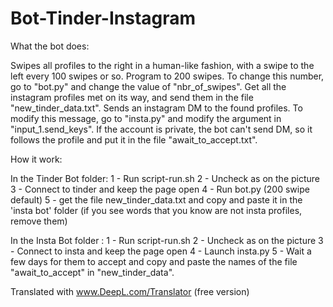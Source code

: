 # Bot-Tinder-Instagram

What the bot does:

Swipes all profiles to the right in a human-like fashion, with a swipe to the left every 100 swipes or so.
Program to 200 swipes. To change this number, go to "bot.py" and change the value of "nbr_of_swipes".
Get all the instagram profiles met on its way, and send them in the file "new_tinder_data.txt".
Sends an instagram DM to the found profiles. To modify this message, go to "insta.py" and modify the argument in "input_1.send_keys".
If the account is private, the bot can't send DM, so it follows the profile and put it in the file "await_to_accept.txt".

How it work:

In the Tinder Bot folder:
1 - Run script-run.sh
2 - Uncheck as on the picture
3 - Connect to tinder and keep the page open
4 - Run bot.py (200 swipe default)
5 - get the file new_tinder_data.txt and copy and paste it in the 'insta bot' folder (if you see words that you know are not insta profiles, remove them)

In the Insta Bot folder :
1 - Run script-run.sh
2 - Uncheck as on the picture
3 - Connect to insta and keep the page open
4 - Launch insta.py
5 - Wait a few days for them to accept and copy and paste the names of the file "await_to_accept" in "new_tinder_data".

Translated with www.DeepL.com/Translator (free version)
